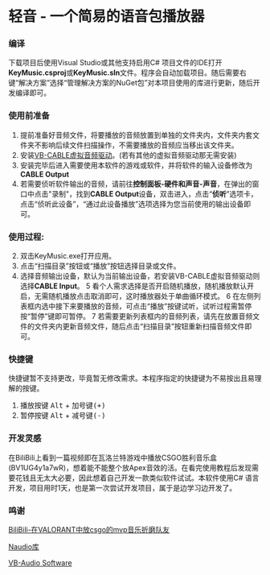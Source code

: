 # 轻音 - 一个简易的语音包播放器

### 编译
下载项目后使用Visual Studio或其他支持启用C# 项目文件的IDE打开**KeyMusic.csproj**或**KeyMusic.sln**文件。程序会自动加载项目。随后需要右键“解决方案”选择“管理解决方案的NuGet包”对本项目使用的库进行更新，随后开发编译即可。

### 使用前准备
1. 提前准备好音频文件，将要播放的音频放置到单独的文件夹内，文件夹内套文件夹不影响后续文件扫描操作，不需要播放的音频应当移出该文件夹。
2. 安装[VB-CABLE虚拟音频驱动](https://vb-audio.com/Cable/)。(若有其他的虚拟音频驱动那无需安装)
3. 安装完毕后进入需要使用本软件的游戏或软件，并将软件的输入设备修改为**CABLE Output**
4. 若需要侦听软件输出的音频，请前往**控制面板-硬件和声音-声音**，在弹出的窗口中点击"录制"，找到**CABLE Output**设备，双击进入，点击“**侦听**”选项卡，点击“侦听此设备”，“通过此设备播放”选项选择为您当前使用的输出设备即可。

### 使用过程:
2. 双击KeyMusic.exe打开应用。
3. 点击“扫描目录”按钮或“播放”按钮选择目录或文件。
4. 选择音频输出设备，默认为当前输出设备，若安装VB-CABLE虚拟音频驱动则选择**CABLE Input**。
5 看个人需求选择是否开启随机播放，随机播放默认开启，无需随机播放点击取消即可，这时播放器处于单曲循环模式。
6 在左侧列表框内选中接下来要播放的音频，可点击“播放”按键试听，试听过程需暂停按“暂停”键即可暂停。
7 若需要更新列表框内的音频列表，请先在放置音频文件的文件夹内更新音频文件，随后点击“扫描目录”按钮重新扫描音频文件即可。

### 快捷键
快捷键暂不支持更改，毕竟暂无修改需求。本程序指定的快捷键为不易按出且易理解的按键。
1. 播放按键
<kbd>Alt</kbd> + <kbd>加号键(+)</kbd>
2. 暂停按键
<kbd>Alt</kbd> + <kbd>减号键(-)</kbd>

### 开发灵感
在BiliBili上看到一篇视频即在瓦洛兰特游戏中播放CSGO胜利音乐盒(BV1UG4y1a7wR)，想着能不能整个放Apex音效的活。在看完使用教程后发现需要花钱且无太大必要，因此想着自己开发一款类似软件试试。本软件使用C# 语言开发，项目用时1天，也是第一次尝试开发项目，属于是边学习边开发了。

### 鸣谢
[BiliBili-在VALORANT中放csgo的mvp音乐折磨队友](https://www.bilibili.com/video/BV1UG4y1a7wR)

[Naudio库](https://github.com/naudio/NAudio)

[VB-Audio Software](https://vb-audio.com/Cable/)
